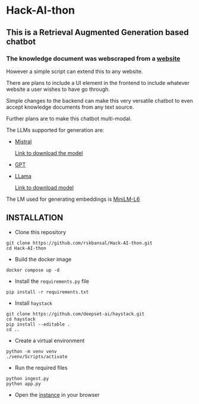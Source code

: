 # Hack-AI-thon

## This is a Retrieval Augmented Generation based chatbot

### The knowledge document was webscraped from a [website](https://www.moveworks.com/) 

 However a simple script can extend this to any website. 

 There are plans to include a UI element in the frontend to include whatever website a user wishes to have go through.

 Simple changes to the backend can make this very versatile chatbot to even accept knowledge documents from any text source.

 Further plans are to make this chatbot multi-modal.

The LLMs supported  for generation are: 

* [Mistral](https://mistral.ai/)
  
    [Link to download the model]( https://huggingface.co/TheBloke/Mistral-7B-Instruct-v0.1-GGUF/blob/main/mistral-7b-instruct-v0.1.Q4_K_S.gguf)
* [GPT](https://platform.openai.com/docs/models)
* [LLama](https://research.facebook.com/publications/llama-open-and-efficient-foundation-language-models/)
  
   [Link to download model](https://huggingface.co/TheBloke/Llama-2-13B-GGUF/blob/main/llama-2-13b.Q4_K_S.gguf)

The LM used for generating embeddings is [MiniLM-L6](https://huggingface.co/sentence-transformers/all-MiniLM-L6-v2)


## INSTALLATION
- Clone this repository
```shell
git clone https://github.com/rskbansal/Hack-AI-thon.git
cd Hack-AI-thon
```
- Build the docker image
```shell
docker compose up -d
```
- Install the `requirements.py` file
```shell
pip install -r requirements.txt
```
- Install `haystack`
```shell
git clone https://github.com/deepset-ai/haystack.git
cd haystack
pip install --editable .
cd ..
```
- Create a virtual environment
```shell
python -m venv venv
./venv/Scripts/activate
```
- Run the required files
```shell
python ingest.py
python app.py
```
- Open the [instance](https://localhost:8001) in your browser